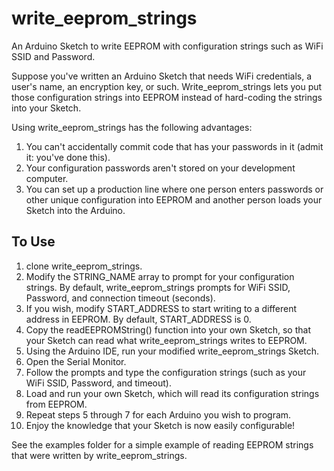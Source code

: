# write_eeprom_strings
An Arduino Sketch to write EEPROM with configuration strings such as WiFi SSID and Password.

Suppose you've written an Arduino Sketch that needs WiFi credentials, a user's name, an encryption key, or such. Write_eeprom_strings lets you put those configuration strings into EEPROM instead of hard-coding the strings into your Sketch.

Using write_eeprom_strings has the following advantages:

1. You can't accidentally commit code that has your passwords in it (admit it: you've done this).
2. Your configuration passwords aren't stored on your development computer.
3. You can set up a production line where one person enters passwords or other unique configuration into EEPROM and another person loads your Sketch into the Arduino.

## To Use

1. clone write_eeprom_strings.
2. Modify the STRING_NAME array to prompt for your configuration strings.  By default, write_eeprom_strings prompts for WiFi SSID, Password, and connection timeout (seconds).
3. If you wish, modify START_ADDRESS to start writing to a different address in EEPROM.  By default, START_ADDRESS is 0.
4. Copy the readEEPROMString() function into your own Sketch, so that your Sketch can read what write_eeprom_strings writes to EEPROM.
5. Using the Arduino IDE, run your modified write_eeprom_strings Sketch.
6. Open the Serial Monitor.
6. Follow the prompts and type the configuration strings (such as your WiFi SSID, Password, and timeout).
7. Load and run your own Sketch, which will read its configuration strings from EEPROM.
8. Repeat steps 5 through 7 for each Arduino you wish to program.
9. Enjoy the knowledge that your Sketch is now easily configurable!

See the examples folder for a simple example of reading EEPROM strings that were written by write_eeprom_strings.
